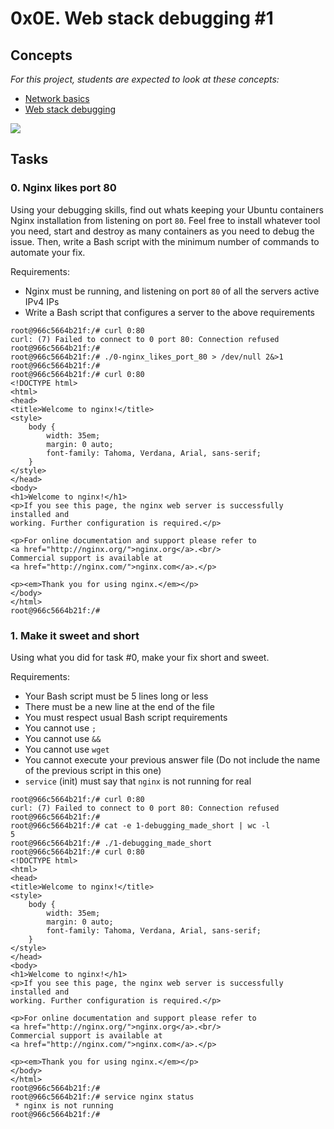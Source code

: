 # 0x0E. Web stack debugging #1


## Concepts

_For this project, students are expected to look at these concepts:_

-   [Network basics](https://intranet.hbtn.io/concepts/33)
-   [Web stack debugging](https://intranet.hbtn.io/concepts/68)

![](https://s3.amazonaws.com/intranet-projects-files/holbertonschool-sysadmin_devops/271/B4eeypV.jpg)
## Tasks

### 0. Nginx likes port 80


Using your debugging skills, find out whats keeping your Ubuntu containers Nginx installation from listening on port  `80`. Feel free to install whatever tool you need, start and destroy as many containers as you need to debug the issue. Then, write a Bash script with the minimum number of commands to automate your fix.

Requirements:

-   Nginx must be running, and listening on port  `80`  of all the servers active IPv4 IPs
-   Write a Bash script that configures a server to the above requirements

```
root@966c5664b21f:/# curl 0:80
curl: (7) Failed to connect to 0 port 80: Connection refused
root@966c5664b21f:/#
root@966c5664b21f:/# ./0-nginx_likes_port_80 > /dev/null 2&>1
root@966c5664b21f:/#
root@966c5664b21f:/# curl 0:80
<!DOCTYPE html>
<html>
<head>
<title>Welcome to nginx!</title>
<style>
    body {
        width: 35em;
        margin: 0 auto;
        font-family: Tahoma, Verdana, Arial, sans-serif;
    }
</style>
</head>
<body>
<h1>Welcome to nginx!</h1>
<p>If you see this page, the nginx web server is successfully installed and
working. Further configuration is required.</p>

<p>For online documentation and support please refer to
<a href="http://nginx.org/">nginx.org</a>.<br/>
Commercial support is available at
<a href="http://nginx.com/">nginx.com</a>.</p>

<p><em>Thank you for using nginx.</em></p>
</body>
</html>
root@966c5664b21f:/#
```
### 1. Make it sweet and short

Using what you did for task #0, make your fix short and sweet.

Requirements:

-   Your Bash script must be 5 lines long or less
-   There must be a new line at the end of the file
-   You must respect usual Bash script requirements
-   You cannot use  `;`
-   You cannot use  `&&`
-   You cannot use  `wget`
-   You cannot execute your previous answer file (Do not include the name of the previous script in this one)
-   `service`  (init) must say that  `nginx`  is not running  for real

```
root@966c5664b21f:/# curl 0:80
curl: (7) Failed to connect to 0 port 80: Connection refused
root@966c5664b21f:/#
root@966c5664b21f:/# cat -e 1-debugging_made_short | wc -l
5
root@966c5664b21f:/# ./1-debugging_made_short
root@966c5664b21f:/# curl 0:80
<!DOCTYPE html>
<html>
<head>
<title>Welcome to nginx!</title>
<style>
    body {
        width: 35em;
        margin: 0 auto;
        font-family: Tahoma, Verdana, Arial, sans-serif;
    }
</style>
</head>
<body>
<h1>Welcome to nginx!</h1>
<p>If you see this page, the nginx web server is successfully installed and
working. Further configuration is required.</p>

<p>For online documentation and support please refer to
<a href="http://nginx.org/">nginx.org</a>.<br/>
Commercial support is available at
<a href="http://nginx.com/">nginx.com</a>.</p>

<p><em>Thank you for using nginx.</em></p>
</body>
</html>
root@966c5664b21f:/#
root@966c5664b21f:/# service nginx status
 * nginx is not running
root@966c5664b21f:/#
```